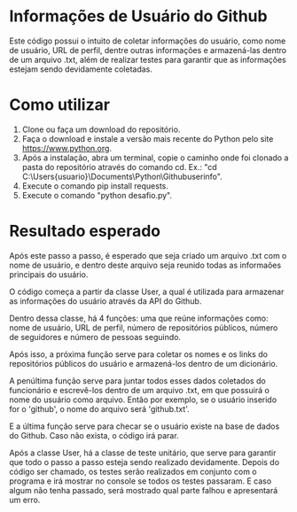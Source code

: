 # Informações de Usuário do Github

Este código possui o intuito de coletar informações do usuário, como nome de usuário, URL de perfil, dentre outras informações e armazená-las dentro de um arquivo .txt, além de realizar testes para garantir que as informações estejam sendo devidamente coletadas.

# Como utilizar

1. Clone ou faça um download do repositório.
2. Faça o download e instale a versão mais recente do Python pelo site https://www.python.org.
3. Após a instalação, abra um terminal, copie o caminho onde foi clonado a pasta do repositório através do comando cd. Ex.: "cd C:\Users\{usuario}\Documents\Python\Githubuserinfo".
4. Execute o comando pip install requests.
5. Execute o comando "python desafio.py".

# Resultado esperado

Após este passo a passo, é esperado que seja criado um arquivo .txt com o nome de usuário, e dentro deste arquivo seja reunido todas as informaões principais do usuário.

O código começa a partir da classe User, a qual é utilizada para armazenar as informações do usuário através da API do Github. 

Dentro dessa classe, há 4 funções: uma que reúne informações como: nome de usuário, URL de perfil, número de repositórios públicos, número de seguidores e número de pessoas seguindo. 

Após isso, a próxima função serve para coletar os nomes e os links do repositórios públicos do usuário e armazená-los dentro de um dicionário.

A penúltima função serve para juntar todos esses dados coletados do funcionário e escrevê-los dentro de um arquivo .txt, em que possuirá o nome do usuário como arquivo. Então por exemplo, se o usuário inserido for o 'github', o nome do arquivo será 'github.txt'.

E a última função serve para checar se o usuário existe na base de dados do Github. Caso não exista, o código irá parar.

Após a classe User, há a classe de teste unitário, que serve para garantir que todo o passo a passo esteja sendo realizado devidamente. Depois do código ser chamado, os testes serão realizados em conjunto com o programa e irá mostrar no console se todos os testes passaram. E caso algum não tenha passado, será mostrado qual parte falhou e apresentará um erro.
